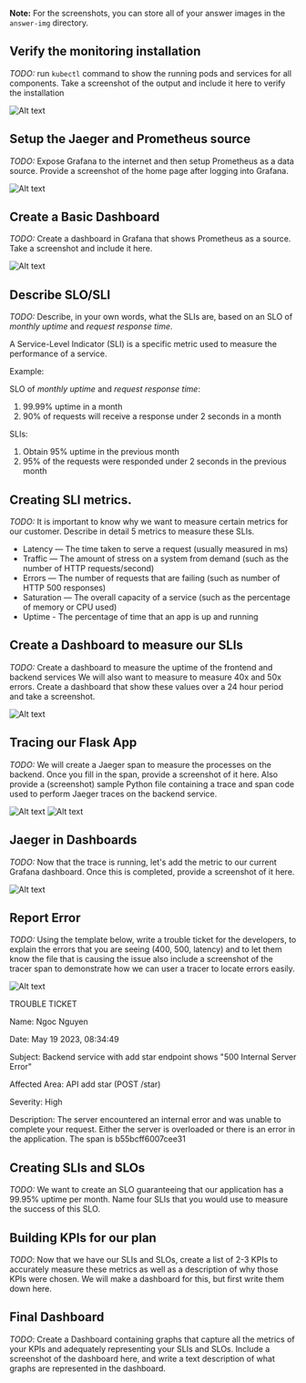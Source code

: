**Note:** For the screenshots, you can store all of your answer images in the `answer-img` directory.

## Verify the monitoring installation

_TODO:_ run `kubectl` command to show the running pods and services for all components. Take a screenshot of the output and include it here to verify the installation

![Alt text](./answer-img/1-verify-installation.png)

## Setup the Jaeger and Prometheus source

_TODO:_ Expose Grafana to the internet and then setup Prometheus as a data source. Provide a screenshot of the home page after logging into Grafana.

![Alt text](./answer-img/2-grafana-home.png)

## Create a Basic Dashboard

_TODO:_ Create a dashboard in Grafana that shows Prometheus as a source. Take a screenshot and include it here.

![Alt text](./answer-img/3-prometheus-dashboard.png)

## Describe SLO/SLI

_TODO:_ Describe, in your own words, what the SLIs are, based on an SLO of _monthly uptime_ and _request response time_.

A Service-Level Indicator (SLI) is a specific metric used to measure the performance of a service.

Example:

SLO of _monthly uptime_ and _request response time_:

1. 99.99% uptime in a month
2. 90% of requests will receive a response under 2 seconds in a month

SLIs:

1. Obtain 95% uptime in the previous month
2. 95% of the requests were responded under 2 seconds in the previous month

## Creating SLI metrics.

_TODO:_ It is important to know why we want to measure certain metrics for our customer. Describe in detail 5 metrics to measure these SLIs.

- Latency — The time taken to serve a request (usually measured in ms)
- Traffic — The amount of stress on a system from demand (such as the number of HTTP requests/second)
- Errors — The number of requests that are failing (such as number of HTTP 500 responses)
- Saturation — The overall capacity of a service (such as the percentage of memory or CPU used)
- Uptime - The percentage of time that an app is up and running

## Create a Dashboard to measure our SLIs

_TODO:_ Create a dashboard to measure the uptime of the frontend and backend services We will also want to measure to measure 40x and 50x errors. Create a dashboard that show these values over a 24 hour period and take a screenshot.

![Alt text](./answer-img/4-dashboard-measure.png)

## Tracing our Flask App

_TODO:_ We will create a Jaeger span to measure the processes on the backend. Once you fill in the span, provide a screenshot of it here. Also provide a (screenshot) sample Python file containing a trace and span code used to perform Jaeger traces on the backend service.

![Alt text](./answer-img/5-1-flask-tracing.png)
![Alt text](./answer-img/5-2-flask-tracing.png)

## Jaeger in Dashboards

_TODO:_ Now that the trace is running, let's add the metric to our current Grafana dashboard. Once this is completed, provide a screenshot of it here.

![Alt text](./answer-img/6-jaeger-dashboard.png)

## Report Error

_TODO:_ Using the template below, write a trouble ticket for the developers, to explain the errors that you are seeing (400, 500, latency) and to let them know the file that is causing the issue also include a screenshot of the tracer span to demonstrate how we can user a tracer to locate errors easily.

![Alt text](./answer-img/7-report-error.png)

TROUBLE TICKET

Name: Ngoc Nguyen

Date: May 19 2023, 08:34:49

Subject: Backend service with add star endpoint shows "500 Internal Server Error"

Affected Area: API add star (POST /star)

Severity: High

Description: The server encountered an internal error and was unable to complete your request. Either the server is overloaded or there is an error in the application. The span is b55bcff6007cee31

## Creating SLIs and SLOs

_TODO:_ We want to create an SLO guaranteeing that our application has a 99.95% uptime per month. Name four SLIs that you would use to measure the success of this SLO.

## Building KPIs for our plan

_TODO_: Now that we have our SLIs and SLOs, create a list of 2-3 KPIs to accurately measure these metrics as well as a description of why those KPIs were chosen. We will make a dashboard for this, but first write them down here.

## Final Dashboard

_TODO_: Create a Dashboard containing graphs that capture all the metrics of your KPIs and adequately representing your SLIs and SLOs. Include a screenshot of the dashboard here, and write a text description of what graphs are represented in the dashboard.
